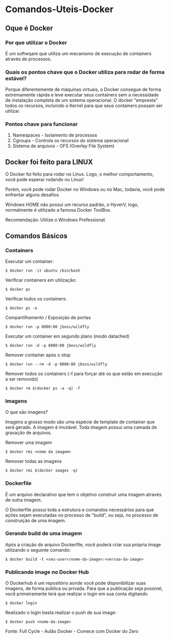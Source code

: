 # Comandos-Uteis-Docker

## Oque é Docker

### Por que utilizar o Docker

É um softwqare que utiliza um mecanismo de execução de containers através de processos.

### Quais os pontos chave que o Docker utiliza para rodar de forma estável?

Porque diferentemente de máquinas virtuais, o Docker consegue de forma extremamente rápida e leve executar seus containers sem a necessidade de instalação completa de um sistema operacional. O docker "empresta" todos os recursos, incluindo o Kernel para que seus containers possam ser utilizar.

### Pontos chave para funcionar

1. Namespaces - Isolamento de processos
2. Cgroups - Controla os recursos do sistema operacional
3. Sistema de arquivos - OFS (Overlay File System)

## Docker foi feito para LINUX

O Docker foi feito para rodar no Linux. Logo, o melhor comportamento, você pode esperar rodando no Linux!

Porém, você pode rodar Docker no Windows ou no Mac, todavia, você pode enfrentar alguns desafios.

Windows HOME não possui um recurso padrão, o HyverV, logo, normalmente é utilizado a famosa Docker ToolBox.

Recomendação: Utilize o Windows Professional.

## Comandos Básicos

### Containers

Executar um container:

`$ docker run -it ubuntu /bin/bash`

Verificar containers em utilização:
	
`$ docker ps`
	
Verificar todos os containers:
	
`$ docker ps -a`

Compartilhamento / Exposição de portas

`$ docker run -p 8080:80 jboss/wildfly`

Executar um container em segundo plano (modo datached)

`$ docker run -d -p 8080:80 jboss/wildfly`

Remover container após o stop

`$ docker run --rm -d -p 8080:80 jboss/wildfly`

Remover todos os containers (-f para forçar até os que estão em execução a ser removido)

`$ docker rm $(docker ps -a -q) -f`

### Imagens

O que são imagens?

Imagens a grosso modo são uma espécie de template de container que será gerado. A imagem é imutável. Toda imagem possui uma camada de gravação de arquivos.

Remover uma imagem

`$ docker rmi <nome da imagem>`

Remover todas as imagens

`$ docker rmi $(docker images -q)`

### Dockerfile

É um arquivo declarativo que tem o objetivo construir uma imagem através de outra imagem.

O Dockerfile possui toda a estrutura e comandos necessários para que ações sejam executadas no processo de "build", ou seja, no processo de construição de uma imagem.

### Gerando build de uma imagem

Após a criação do arquivo Dockerfile, você poderá criar sua própria image utilizando o seguinte comando:

`$ docker build -t <seu-user>/nome-da-image>:<versao-da-image>`


### Publicando image no Docker Hub

O Dockerhub é um repositório aonde você pode disponibilizar suas imagens, de forma pública ou privada. Para que a publicação seja possível, você primeiramente terá que realizar o login em sua conta digitando 

`$ docker login`

Realizado o login basta realizar o push de sua image:

`$ docker push <nome-da-image>`

Fonte: Full Cycle - Aulão Docker - Comece com Docker do Zero